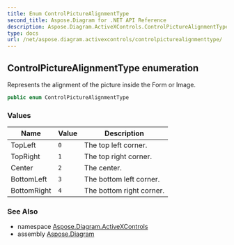 ```yaml
---
title: Enum ControlPictureAlignmentType
second_title: Aspose.Diagram for .NET API Reference
description: Aspose.Diagram.ActiveXControls.ControlPictureAlignmentType enum. Represents the alignment of the picture inside the Form or Image
type: docs
url: /net/aspose.diagram.activexcontrols/controlpicturealignmenttype/
---
```

## ControlPictureAlignmentType enumeration

Represents the alignment of the picture inside the Form or Image.

```csharp
public enum ControlPictureAlignmentType
```

### Values

| Name | Value | Description |
| --- | --- | --- |
| TopLeft | `0` | The top left corner. |
| TopRight | `1` | The top right corner. |
| Center | `2` | The center. |
| BottomLeft | `3` | The bottom left corner. |
| BottomRight | `4` | The bottom right corner. |

### See Also

* namespace [Aspose.Diagram.ActiveXControls](../../aspose.diagram.activexcontrols/)
* assembly [Aspose.Diagram](../../)


